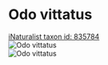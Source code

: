
Odo vittatus
============
  
[iNaturalist taxon id: 835784](https://www.inaturalist.org/taxa/835784)  
![Odo vittatus](https://inaturalist-open-data.s3.amazonaws.com/photos/175845973/medium.jpeg)  
![Odo vittatus](https://inaturalist-open-data.s3.amazonaws.com/photos/175845988/medium.jpeg)